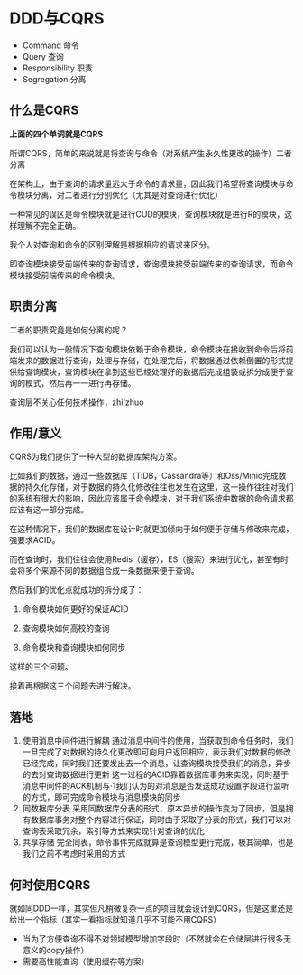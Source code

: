 # DDD与CQRS

* Command 命令
* Query  查询
* Responsibility 职责
* Segregation 分离

## 什么是CQRS

**上面的四个单词就是CQRS**

所谓CQRS，简单的来说就是将查询与命令（对系统产生永久性更改的操作）二者分离

在架构上，由于查询的请求量远大于命令的请求量，因此我们希望将查询模块与命令模块分离，对二者进行分别优化（尤其是对查询进行优化）

一种常见的误区是命令模块就是进行CUD的模块，查询模块就是进行R的模块，这样理解不完全正确。

我个人对查询和命令的区别理解是根据相应的请求来区分。

即查询模块接受前端传来的查询请求，查询模块接受前端传来的查询请求，而命令模块接受前端传来的命令模块。

## 职责分离

二者的职责究竟是如何分离的呢？

我们可以认为一般情况下查询模块依赖于命令模块，命令模块在接收到命令后将前端发来的数据进行查询，处理与存储，在处理完后，将数据通过依赖倒置的形式提供给查询模块，查询模块在拿到这些已经处理好的数据后完成组装或拆分成便于查询的模式，然后再一一进行再存储。

查询层不关心任何技术操作，zhi'zhuo

## 作用/意义

CQRS为我们提供了一种大型的数据库架构方案。

比如我们的数据，通过一些数据库（TiDB，Cassandra等）和Oss/Minio完成数据的持久化存储，对于数据的持久化修改往往也发生在这里，这一操作往往对我们的系统有很大的影响，因此应该属于命令模块，对于我们系统中数据的命令请求都应该有这一部分完成。

在这种情况下，我们的数据库在设计时就更加倾向于如何便于存储与修改来完成，强要求ACID。

而在查询时，我们往往会使用Redis（缓存），ES（搜索）来进行优化，甚至有时会将多个来源不同的数据组合成一条数据来便于查询。

然后我们的优化点就成功的拆分成了：

1. 命令模块如何更好的保证ACID

2. 查询模块如何高校的查询

3. 命令模块和查询模块如何同步

这样的三个问题。

接着再根据这三个问题去进行解决。

## 落地

1. 使用消息中间件进行解耦
    通过消息中间件的使用，当获取到命令任务时，我们一旦完成了对数据的持久化更改即可向用户返回相应，表示我们对数据的修改已经完成，同时我们还要发出去一个消息，让查询模块接受我们的消息，异步的去对查询数据进行更新
    这一过程的ACID靠着数据库事务来实现，同时基于消息中间件的ACK机制与·1我们认为的对消息是否发送成功设置字段进行监听的方式，即可完成命令模块与消息模块的同步
2. 同数据库分表
    采用同数据库分表的形式，原本异步的操作变为了同步，但是拥有数据库事务对整个内容进行保证，同时由于采取了分表的形式，我们可以对查询表采取冗余，索引等方式来实现针对查询的优化
3. 共享存储
    完全同表，命令事件完成就算是查询模型更行完成，极其简单，也是我们之前不考虑时采用的方式

## 何时使用CQRS

就如同DDD一样，其实但凡稍微复杂一点的项目就会设计到CQRS，但是这里还是给出一个指标（其实一看指标就知道几乎不可能不用CQRS）

* 当为了方便查询不得不对领域模型增加字段时（不然就会在仓储层进行很多无意义的copy操作）
* 需要高性能查询（使用缓存等方案）

